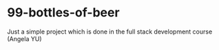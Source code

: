 # 99-bottles-of-beer
Just a simple project which is done in the full stack development course (Angela YU)
